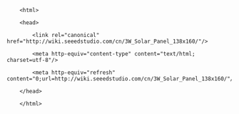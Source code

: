 <!DOCTYPE html>
        <html>
        <head>
            <link rel="canonical" href="http://wiki.seeedstudio.com/cn/3W_Solar_Panel_138x160/"/>
            <meta http-equiv="content-type" content="text/html; charset=utf-8"/>
            <meta http-equiv="refresh" content="0;url=http://wiki.seeedstudio.com/cn/3W_Solar_Panel_138x160/"/>
        </head>
        </html>